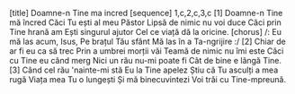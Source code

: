 [title] Doamne-n Tine ma incred
[sequence] 1,c,2,c,3,c
[1]
Doamne-n Tine mă încred
Căci Tu ești al meu Păstor
Lipsă de nimic nu voi duce
Căci prin Tine hrană am
Ești singurul ajutor
Cel ce viață dă la oricine.
[chorus]
/: Eu mă las acum, Isus,
Pe brațul Tău sfânt
Mă las în a Ta-ngrijire :/
[2]
Chiar de ar fi eu ca să trec
Prin a umbrei morții văi
Teamă de nimic nu îmi este
Căci cu Tine eu când merg
Nici un rău nu-mi poate fi
Cât de bine e lângă Tine.
[3]
Când cel rău 'nainte-mi stă
Eu la Tine apelez
Știu că Tu asculți a mea rugă
Viața mea Tu o lungești
Și mă binecuvintezi
Voi trăi cu Tine-mpreună.

